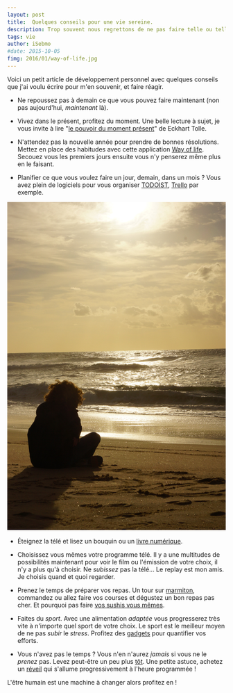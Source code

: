 ```yaml
---
layout: post
title:  Quelques conseils pour une vie sereine. 
description: Trop souvent nous regrettons de ne pas faire telle ou telle chose, il n'est jamais trop tard pour prendre de bonnes habitudes. 
tags: vie
author: iSebmo
#date: 2015-10-05
fimg: 2016/01/way-of-life.jpg
---
```


Voici un petit article de développement personnel avec quelques conseils que j'ai voulu écrire pour m'en souvenir, et faire réagir. 

* Ne repoussez pas à demain ce que vous pouvez faire maintenant (non pas aujourd'hui, *maintenant* là).

* Vivez dans le présent, profitez du moment. Une belle lecture à sujet, je vous invite à lire "[le pouvoir du moment présent][pouvoir]" de Eckhart Tolle.

* N'attendez pas la nouvelle année pour prendre de bonnes résolutions. Mettez en place des habitudes avec cette application [Way of life](https://geo.itunes.apple.com/fr/app/way-life-lapplication-ultime/id393159800?mt=8&at=1l3vs3Y). Secouez vous les premiers jours ensuite vous n'y penserez même plus en le faisant. 

* Planifier ce que vous voulez faire un jour, demain, dans un mois ? Vous avez plein de logiciels pour vous organiser [TODOIST](https://geo.itunes.apple.com/fr/app/todoist-liste-des-taches-to/id572688855?mt=8&at=1l3vs3Y), [Trello](https://geo.itunes.apple.com/fr/app/trello/id461504587?mt=8&at=1l3vs3Y) par exemple. 

 ![méditer](/images/2016/01/mediter.jpg)

* Éteignez la télé et lisez un bouquin ou un [livre numérique](pouvoir). 

* Choisissez vous mêmes votre programme télé. Il y a une multitudes de possibilités maintenant pour voir le film ou l'émission de votre choix, il n'y a plus qu'à choisir. Ne *subissez* pas la télé... Le replay est mon amis. Je choisis quand et quoi regarder. 

* Prenez le temps de préparer vos repas. Un tour sur [marmiton](http://marmiton.org), commandez ou allez faire vos courses et dégustez un bon repas pas cher. Et pourquoi pas faire [vos sushis vous mêmes](http://tfada.fr/2015/02/faites-vos-propres-sushis-cest-facile/). 

* Faites du *sport*. Avec une alimentation *adaptée* vous progresserez très vite à n'importe quel sport de votre choix. Le sport est le meilleur moyen de ne pas *subir* le *stress*. Profitez des [gadgets](http://tfada.fr/Apple-Watch.html) pour quantifier vos efforts. 

* Vous n'avez pas le temps ? Vous n'en n'aurez *jamais* si vous ne le *prenez* pas. Levez peut-être un peu plus [tôt](http://www.amazon.fr/gp/product/B008HF67KW?tag=tfadafr-21). Une petite astuce, achetez un [réveil][réveil] qui s'allume progressivement à l'heure programmée !

L'être humain est une machine à changer alors profitez en !

[pouvoir]: http://www.amazon.fr/gp/product/B00UETMHG2?tag=tfadafr-21
[réveil]: http://www.amazon.fr/gp/product/B008LR3KD8?tag=tfadafr-21
